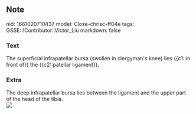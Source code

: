 ## Note
nid: 1661020710437
model: Cloze-chrisc-ff04e
tags: GSSE::!Contributor::Victor_Liu
markdown: false

### Text
The superficial infrapatellar bursa (swollen in clergyman's knee) lies {{c1::in front of}} the {{c2::patellar ligament}}.

### Extra
<div>
  The deep infrapatellar bursa lies between the ligament and the
  upper part of the head of the tibia.
</div><img src="knee_bursitis.jpg">
